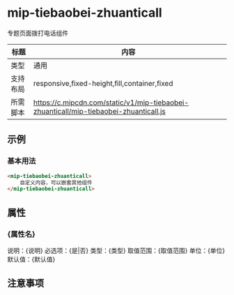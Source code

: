 # mip-tiebaobei-zhuanticall

专题页面拨打电话组件

标题|内容
----|----
类型|通用
支持布局|responsive,fixed-height,fill,container,fixed
所需脚本|https://c.mipcdn.com/static/v1/mip-tiebaobei-zhuanticall/mip-tiebaobei-zhuanticall.js

## 示例

### 基本用法
```html
<mip-tiebaobei-zhuanticall>
    自定义内容，可以嵌套其他组件
</mip-tiebaobei-zhuanticall>
```

## 属性

### {属性名}

说明：{说明}
必选项：{是|否}
类型：{类型}
取值范围：{取值范围}
单位：{单位}
默认值：{默认值}

## 注意事项

